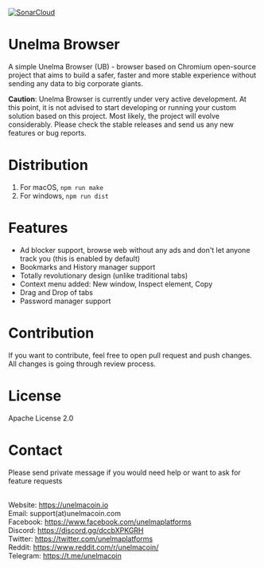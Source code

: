 [![SonarCloud](https://sonarcloud.io/images/project_badges/sonarcloud-white.svg)](https://sonarcloud.io/summary/new_code?id=unelmacoin_unelma-browser)

# Unelma Browser

A simple Unelma Browser (UB) - browser based on Chromium open-source project that aims to build a safer, faster and more stable experience without sending any data to big corporate giants.

**Caution**: Unelma Browser is currently under very active development. At this point, it is not advised to start developing or running your custom solution based on this project. Most likely, the project will evolve considerably. Please check the stable releases and send us any new features or bug reports.

# Distribution

1. For macOS, `npm run make`
2. For windows, `npm run dist`

# Features

- Ad blocker support, browse web without any ads
  and don't let anyone track you (this is enabled by default)
- Bookmarks and History manager support
- Totally revolutionary design (unlike traditional tabs)
- Context menu added: New window, Inspect element, Copy
- Drag and Drop of tabs
- Password manager support

# Contribution

If you want to contribute, feel free to open pull request and push changes. All changes is going through review process.

# License

Apache License 2.0

# Contact

Please send private message if you would need help or want to ask for feature requests

<br>Website: https://unelmacoin.io
<br>Email: support(at)unelmacoin.com
<br>Facebook: https://www.facebook.com/unelmaplatforms
<br>Discord: https://discord.gg/dccbXPKGRH
<br>Twitter: https://twitter.com/unelmaplatforms
<br>Reddit: https://www.reddit.com/r/unelmacoin/
<br>Telegram: https://t.me/unelmacoin
